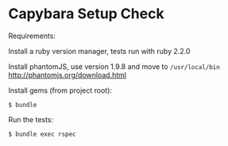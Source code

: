 # Capybara Setup Check

Requirements:

Install a ruby version manager, tests run with ruby 2.2.0

Install phantomJS, use version 1.9.8 and move to ```/usr/local/bin```
http://phantomjs.org/download.html

Install gems (from project root):

```
$ bundle
```

Run the tests:

```
$ bundle exec rspec
```
